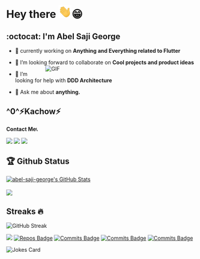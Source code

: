 
# Hey there <img src="https://github.com/ABSphreak/ABSphreak/blob/master/gifs/Hi.gif" width="35px">😁 
## :octocat: I'm Abel Saji George

- 🔭  currently working on **Anything and Everything related to Flutter**

- 👯 I’m looking forward to collaborate on **Cool projects and product ideas**<img align="right" alt="GIF" src="https://cdn.dribbble.com/users/1059583/screenshots/4171367/coding-freak.gif" width="400px" />
- 🤔 I’m looking for help with **DDD Architecture** 
- 💬 Ask me about **anything.**

 ^0^⚡Kachow⚡
 ---
**Contact Me**📞

[![](https://img.shields.io/badge/LinkedIn-0077B5?style=for-the-badge&logo=linkedin&logoColor=white)](https://www.linkedin.com/in/abel-saji-george-b416591ab/) [![](https://img.shields.io/badge/Instagram-E4405F?style=for-the-badge&logo=instagram&logoColor=white)](https://instagram.com/_the_hustler_06?igshid=x9wya3p0b8qv)  [![](https://img.shields.io/badge/WhatsApp-25D366?style=for-the-badge&logo=whatsapp&logoColor=white)](https://wa.me/+919497877775)
 
##


 ##  🏆 Github Status

 <a href="https://github.com/abel-saji-george">
<img align="center" src="https://github-readme-stats.vercel.app/api?username=abel-saji-george&show_icons=true&theme=bear&icon_color=6392DF&hide=prs&hide_border=true" alt="abel-saji-george's GitHub Stats" />
</a> 
<br/>
<br/>
<a href="https://github.com/abel-saji-george">
<img align="center" src="https://github-readme-stats.vercel.app/api/top-langs/?username=abel-saji-george&layout=compact&show_icons=true&theme=bear&icon_color=6392DF&hide=prs&hide_border=true" />
</a>



##  Streaks 🔥

![GitHub Streak](https://github-readme-streak-stats.herokuapp.com?user=abel-saji-george&theme=bear&hide_border=true&fire=DD2727&stroke=DD2727&ring=A41FAE&sideNums=B3DADD&currStreakLabel=DD7A18&sideLabels=57DD3B&dates=A41FAE)


![](https://visitor-badge.glitch.me/badge?page_id=abel-saji-george)
[![Repos Badge](https://badges.pufler.dev/repos/abel-saji-george)](https://abel-saji-george.github.io/)
[![Commits Badge](https://badges.pufler.dev/commits/all/abel-saji-george)](https://abel-saji-george.github.io/)
[![Commits Badge](https://badges.pufler.dev/commits/yearly/abel-saji-george)](https://abel-saji-george.github.io/)
[![Commits Badge](https://badges.pufler.dev/commits/weekly/abel-saji-george)](https://abel-saji-george.github.io/)
<!-- [![Commits Badge](https://badges.pufler.dev/commits/monthly/abel-saji-george)](https://abel-saji-george.github.io/) -->


 ![Jokes Card](https://readme-jokes.vercel.app/api)


